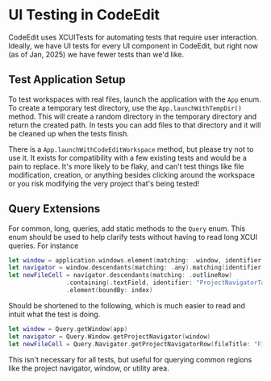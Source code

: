 # UI Testing in CodeEdit

CodeEdit uses XCUITests for automating tests that require user interaction. Ideally, we have UI tests for every UI 
component in CodeEdit, but right now (as of Jan, 2025) we have fewer tests than we'd like.

## Test Application Setup

To test workspaces with real files, launch the application with the `App` enum. To create a temporary test directory,
use the `App.launchWithTempDir()` method. This will create a random directory in the temporary directory and return
the created path. In tests you can add files to that directory and it will be cleaned up when the tests finish.

There is a `App.launchWithCodeEditWorkspace` method, but please try not to use it. It exists for compatibility with a
few existing tests and would be a pain to replace. It's more likely to be flaky, and can't test things like file
modification, creation, or anything besides clicking around the workspace or you risk modifying the very project
that's being tested!

## Query Extensions

For common, long, queries, add static methods to the `Query` enum. This enum should be used to help clarify tests
without having to read long XCUI queries. For instance
```swift
let window = application.windows.element(matching: .window, identifier: "workspace")
let navigator = window.descendants(matching: .any).matching(identifier: "ProjectNavigator").element
let newFileCell = navigator.descendants(matching: .outlineRow)
                .containing(.textField, identifier: "ProjectNavigatorTableViewCell-FileName")
                .element(boundBy: index)
```

Should be shortened to the following, which is much easier to read and intuit what the test is doing.
```swift
let window = Query.getWindow(app)
let navigator = Query.Window.getProjectNavigator(window)
let newFileCell = Query.Navigator.getProjectNavigatorRow(fileTitle: "FileName", navigator)
```

This isn't necessary for all tests, but useful for querying common regions like the project navigator, window, or 
utility area.
